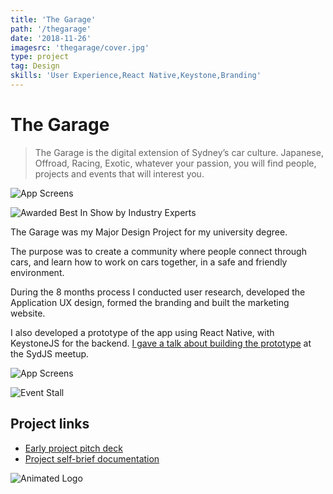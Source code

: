 ```yaml
---
title: 'The Garage'
path: '/thegarage'
date: '2018-11-26'
imagesrc: 'thegarage/cover.jpg'
type: project
tag: Design
skills: 'User Experience,React Native,Keystone,Branding'
---
```


# The Garage

> The Garage is the digital extension of Sydney’s car culture. Japanese, Offroad, Racing, Exotic, whatever your passion, you will find people, projects and events that will interest you.

![App Screens](https://files.nathansimpson.design/portfolio/thegarage/website.jpg)

![Awarded Best In Show by Industry Experts](https://files.nathansimpson.design/portfolio/thegarage/bestInShow-badge.svg)

The Garage was my Major Design Project for my university degree.

The purpose was to create a community where people connect through cars, and learn how to work on cars together, in a safe and friendly environment.

During the 8 months process I conducted user research, developed the Application UX design, formed the branding and built the marketing website.

I also developed a prototype of the app using React Native, with KeystoneJS for the backend. [I gave a talk about building the prototype](/talks/prototype-a-social-network) at the SydJS meetup.

![App Screens](https://files.nathansimpson.design/portfolio/thegarage/mockups.jpg)

![Event Stall](https://files.nathansimpson.design/portfolio/thegarage/eventStall.jpg)

## Project links
-  [Early project pitch deck](https://docs.google.com/presentation/d/1bJ6Ve-9kCK43EEVEmEsFk2cw0lOVxVoSWNpEttMtniA/edit?usp=sharing)
- [Project self-brief documentation](https://drive.google.com/file/d/1EiLeaN9eeLbhovtdy4xG_Mmz3NZcQxfQ/view?usp=sharing)


![Animated Logo](https://files.nathansimpson.design/portfolio/thegarage/logo_spin.gif)
